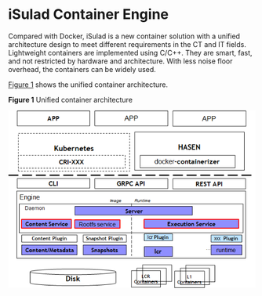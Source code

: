 # iSulad Container Engine


Compared with Docker, iSulad is a new container solution with a unified architecture design to meet different requirements in the CT and IT fields. Lightweight containers are implemented using C/C++. They are smart, fast, and not restricted by hardware and architecture. With less noise floor overhead, the containers can be widely used.

[Figure 1](#en-us_topic_0182207099_fig10763114141217)  shows the unified container architecture.

**Figure  1**  Unified container architecture<a name="en-us_topic_0182207099_fig10763114141217"></a>  


![](./figures/en-us_image_0183048952.png)

